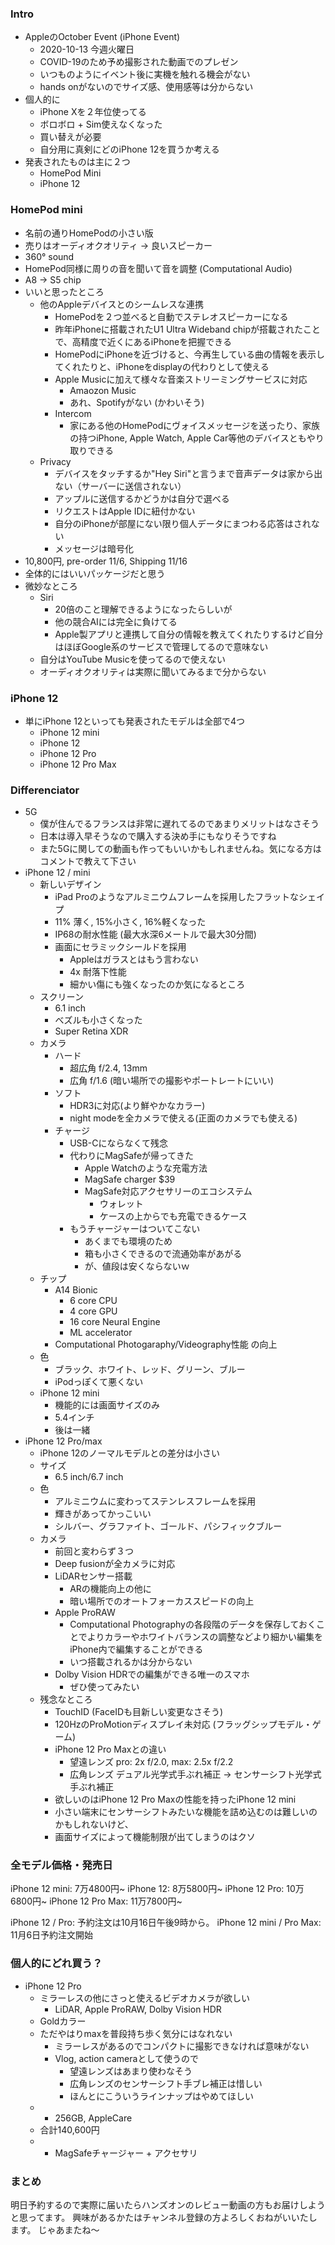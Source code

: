 ### Intro
- AppleのOctober Event (iPhone Event)
  - 2020-10-13 今週火曜日
  - COVID-19のため予め撮影された動画でのプレゼン
  - いつものようにイベント後に実機を触れる機会がない
  - hands onがないのでサイズ感、使用感等は分からない
- 個人的に
  - iPhone Xを２年位使ってる
  - ボロボロ + Sim使えなくなった
  - 買い替えが必要
  - 自分用に真剣にどのiPhone 12を買うか考える
- 発表されたものは主に２つ
  - HomePod Mini
  - iPhone 12

### HomePod mini
- 名前の通りHomePodの小さい版
- 売りはオーディオクオリティ -> 良いスピーカー
- 360° sound
- HomePod同様に周りの音を聞いて音を調整 (Computational Audio)
- A8 -> S5 chip
- いいと思ったところ
  - 他のAppleデバイスとのシームレスな連携
    - HomePodを２つ並べると自動でステレオスピーカーになる
    - 昨年iPhoneに搭載されたU1 Ultra Wideband chipが搭載されたことで、高精度で近くにあるiPhoneを把握できる
    - HomePodにiPhoneを近づけると、今再生している曲の情報を表示してくれたりと、iPhoneをdisplayの代わりとして使える
    - Apple Musicに加えて様々な音楽ストリーミングサービスに対応
      - Amaozon Music
      - あれ、Spotifyがない (かわいそう)
    - Intercom
      - 家にある他のHomePodにヴォイスメッセージを送ったり、家族の持つiPhone, Apple Watch, Apple Car等他のデバイスともやり取りできる
  - Privacy
    - デバイスをタッチするか"Hey Siri"と言うまで音声データは家から出ない（サーバーに送信されない）
    - アップルに送信するかどうかは自分で選べる
    - リクエストはApple IDに紐付かない
    - 自分のiPhoneが部屋にない限り個人データにまつわる応答はされない
    - メッセージは暗号化
- 10,800円, pre-order 11/6, Shipping 11/16
- 全体的にはいいパッケージだと思う
- 微妙なところ
  - Siri
    - 20倍のこと理解できるようになったらしいが
    - 他の競合AIには完全に負けてる
    - Apple製アプリと連携して自分の情報を教えてくれたりするけど自分はほぼGoogle系のサービスで管理してるので意味ない
  - 自分はYouTube Musicを使ってるので使えない
  - オーディオクオリティは実際に聞いてみるまで分からない

### iPhone 12
- 単にiPhone 12といっても発表されたモデルは全部で4つ
  - iPhone 12 mini
  - iPhone 12
  - iPhone 12 Pro
  - iPhone 12 Pro Max

### Differenciator
- 5G
  - 僕が住んでるフランスは非常に遅れてるのであまりメリットはなさそう
  - 日本は導入早そうなので購入する決め手にもなりそうですね
  - また5Gに関しての動画も作ってもいいかもしれませんね。気になる方はコメントで教えて下さい
- iPhone 12 / mini
  - 新しいデザイン
    - iPad Proのようなアルミニウムフレームを採用したフラットなシェイプ
    - 11% 薄く, 15%小さく, 16%軽くなった
    - IP68の耐水性能 (最大水深6メートルで最大30分間)
    - 画面にセラミックシールドを採用
      - Appleはガラスとはもう言わない
      - 4x 耐落下性能
      - 細かい傷にも強くなったのか気になるところ
  - スクリーン
    - 6.1 inch
    - べズルも小さくなった
    - Super Retina XDR
  - カメラ
    - ハード
      - 超広角 f/2.4, 13mm
      - 広角 f/1.6 (暗い場所での撮影やポートレートにいい)
    - ソフト
      - HDR3に対応(より鮮やかなカラー)
      - night modeを全カメラで使える(正面のカメラでも使える)
    - チャージ
      - USB-Cにならなくて残念
      - 代わりにMagSafeが帰ってきた
        - Apple Watchのような充電方法
        - MagSafe charger $39
        - MagSafe対応アクセサリーのエコシステム
          - ウォレット
          - ケースの上からでも充電できるケース
      - もうチャージャーはついてこない
        - あくまでも環境のため
        - 箱も小さくできるので流通効率があがる
        - が、値段は安くならないｗ
  - チップ
    - A14 Bionic
      - 6 core CPU
      - 4 core GPU
      - 16 core Neural Engine
      - ML accelerator
    - Computational Photogaraphy/Videography性能 の向上
  - 色
    - ブラック、ホワイト、レッド、グリーン、ブルー
    - iPodっぽくて悪くない
  - iPhone 12 mini
    - 機能的には画面サイズのみ
    - 5.4インチ
    - 後は一緒
- iPhone 12 Pro/max
  - iPhone 12のノーマルモデルとの差分は小さい
  - サイズ
    - 6.5 inch/6.7 inch
  - 色
    - アルミニウムに変わってステンレスフレームを採用
    - 輝きがあってかっこいい
    - シルバー、グラファイト、ゴールド、パシフィックブルー
  - カメラ
    - 前回と変わらず３つ
    - Deep fusionが全カメラに対応
    - LiDARセンサー搭載
      - ARの機能向上の他に
      - 暗い場所でのオートフォーカススピードの向上
    - Apple ProRAW
      - Computational Photographyの各段階のデータを保存しておくことでよりカラーやホワイトバランスの調整などより細かい編集をiPhone内で編集することができる
      - いつ搭載されるかは分からない
    - Dolby Vision HDRでの編集ができる唯一のスマホ
      - ぜひ使ってみたい
  - 残念なところ
    - TouchID (FaceIDも目新しい変更なさそう)
    - 120HzのProMotionディスプレイ未対応 (フラッグシップモデル・ゲーム)
    - iPhone 12 Pro Maxとの違い
      - 望遠レンズ pro: 2x f/2.0, max: 2.5x f/2.2
      - 広角レンズ デュアル光学式手ぶれ補正 -> センサーシフト光学式手ぶれ補正
    - 欲しいのはiPhone 12 Pro Maxの性能を持ったiPhone 12 mini
    - 小さい端末にセンサーシフトみたいな機能を詰め込むのは難しいのかもしれないけど、
    - 画面サイズによって機能制限が出てしまうのはクソ

### 全モデル価格・発売日
iPhone 12 mini: 7万4800円~
iPhone 12: 8万5800円~
iPhone 12 Pro: 10万6800円~
iPhone 12 Pro Max: 11万7800円~

iPhone 12 / Pro: 予約注文は10月16日午後9時から。
iPhone 12 mini / Pro Max: 11月6日予約注文開始

### 個人的にどれ買う？
- iPhone 12 Pro
  - ミラーレスの他にさっと使えるビデオカメラが欲しい
    - LiDAR, Apple ProRAW, Dolby Vision HDR
  - Goldカラー
  - ただやはりmaxを普段持ち歩く気分にはなれない
    - ミラーレスがあるのでコンパクトに撮影できなければ意味がない
    - Vlog, action cameraとして使うので
      - 望遠レンズはあまり使わなそう
      - 広角レンズのセンサーシフト手ブレ補正は惜しい
      - ほんとにこういうラインナップはやめてほしい
  - + 256GB, AppleCare
  - 合計140,600円
  - + MagSafeチャージャー + アクセサリ

### まとめ
明日予約するので実際に届いたらハンズオンのレビュー動画の方もお届けしようと思ってます。
興味があるかたはチャンネル登録の方よろしくおねがいいたします。
じゃあまたね〜
